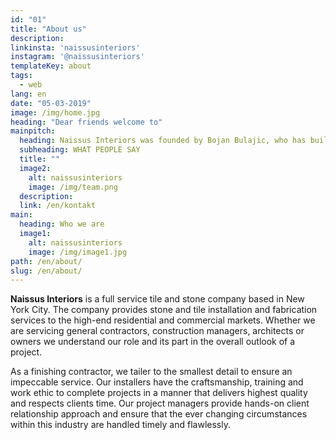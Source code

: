 ```yaml
---
id: "01"
title: "About us"
description: 
linkinsta: 'naissusinteriors'
instagram: '@naissusinteriors'
templateKey: about
tags:
  - web
lang: en
date: "05-03-2019"
image: /img/home.jpg
heading: "Dear friends welcome to"
mainpitch:
  heading: Naissus Interiors was founded by Bojan Bulajic, who has built his reputation of excellence as a high-end contractor for marble, terrazzo and tile installation. With over 15 years of experience and superior workmanship and project management abilities he has come to serve some of the most reputable general contractors, architects and designers in the metropolitan area.
  subheading: WHAT PEOPLE SAY
  title: ""
  image2:
    alt: naissusinteriors
    image: /img/team.png
  description: 
  link: /en/kontakt
main:
  heading: Who we are
  image1:
    alt: naissusinteriors
    image: /img/image1.jpg
path: /en/about/
slug: /en/about/
---
```


<b>Naissus Interiors</b> is a full service tile and stone company based in New York City. The company provides stone and tile installation and fabrication services to the high-end residential and commercial markets.
Whether we are servicing general contractors, construction managers, architects or owners we understand our role and its part in the overall outlook of a project.

As a finishing contractor, we tailer to the smallest detail to ensure an impeccable service.
Our installers have the craftsmanship, training and work ethic to complete projects in a manner that delivers highest quality and respects clients time.
Our project managers provide hands-on client relationship approach and ensure that the ever changing circumstances within this industry are handled timely and flawlessly.